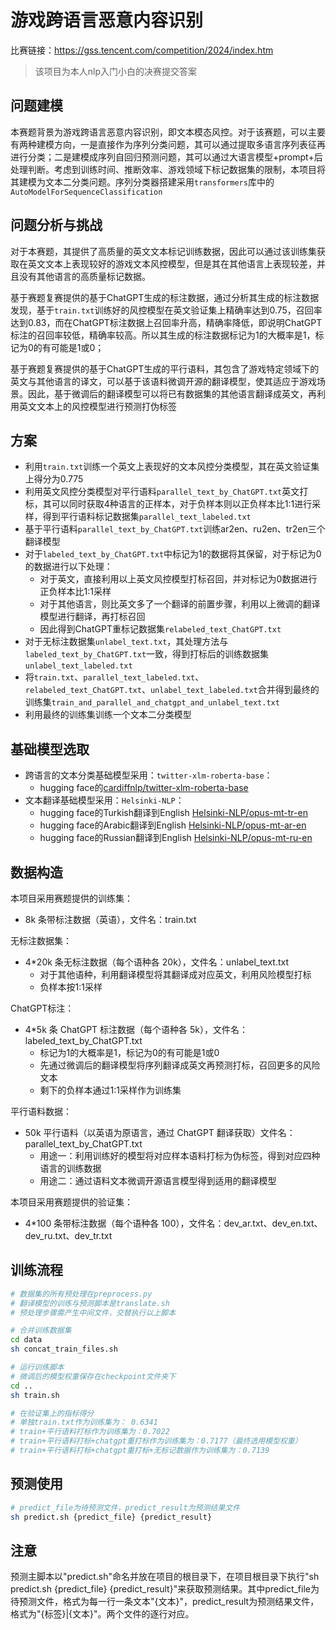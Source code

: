 # 游戏跨语言恶意内容识别
比赛链接：https://gss.tencent.com/competition/2024/index.htm
> 该项目为本人nlp入门小白的决赛提交答案
## 问题建模
本赛题背景为游戏跨语言恶意内容识别，即文本模态风控。对于该赛题，可以主要有两种建模方向，一是直接作为序列分类问题，其可以通过提取多语言序列表征再进行分类；二是建模成序列自回归预测问题，其可以通过大语言模型+prompt+后处理判断。考虑到训练时间、推断效率、游戏领域下标记数据集的限制，本项目将其建模为文本二分类问题。序列分类器搭建采用`transformers`库中的`AutoModelForSequenceClassification`

## 问题分析与挑战
对于本赛题，其提供了高质量的英文文本标记训练数据，因此可以通过该训练集获取在英文文本上表现较好的游戏文本风控模型，但是其在其他语言上表现较差，并且没有其他语言的高质量标记数据。

基于赛题复赛提供的基于ChatGPT生成的标注数据，通过分析其生成的标注数据发现，基于`train.txt`训练好的风控模型在英文验证集上精确率达到0.75，召回率达到0.83，而在ChatGPT标注数据上召回率升高，精确率降低，即说明ChatGPT标注的召回率较低，精确率较高。所以其生成的标注数据标记为1的大概率是1，标记为0的有可能是1或0；

基于赛题复赛提供的基于ChatGPT生成的平行语料，其包含了游戏特定领域下的英文与其他语言的译文，可以基于该语料微调开源的翻译模型，使其适应于游戏场景。因此，基于微调后的翻译模型可以将已有数据集的其他语言翻译成英文，再利用英文文本上的风控模型进行预测打伪标签

## 方案
- 利用`train.txt`训练一个英文上表现好的文本风控分类模型，其在英文验证集上得分为0.775
- 利用英文风控分类模型对平行语料`parallel_text_by_ChatGPT.txt`英文打标，其可以同时获取4种语言的正样本，对于负样本则以正负样本比1:1进行采样，得到平行语料标记数据集`parallel_text_labeled.txt`
- 基于平行语料`parallel_text_by_ChatGPT.txt`训练ar2en、ru2en、tr2en三个翻译模型
- 对于`labeled_text_by_ChatGPT.txt`中标记为1的数据将其保留，对于标记为0的数据进行以下处理：
    - 对于英文，直接利用以上英文风控模型打标召回，并对标记为0数据进行正负样本比1:1采样
    - 对于其他语言，则比英文多了一个翻译的前置步骤，利用以上微调的翻译模型进行翻译，再打标召回
    - 因此得到ChatGPT重标记数据集`relabeled_text_ChatGPT.txt`
- 对于无标注数据集`unlabel_text.txt`，其处理方法与`labeled_text_by_ChatGPT.txt`一致，得到打标后的训练数据集`unlabel_text_labeled.txt`
- 将`train.txt`、`parallel_text_labeled.txt`、`relabeled_text_ChatGPT.txt`、`unlabel_text_labeled.txt`合并得到最终的训练集`train_and_parallel_and_chatgpt_and_unlabel_text.txt`
- 利用最终的训练集训练一个文本二分类模型

## 基础模型选取
- 跨语言的文本分类基础模型采用：`twitter-xlm-roberta-base`：
    - hugging face的[cardiffnlp/twitter-xlm-roberta-base](https://huggingface.co/cardiffnlp/twitter-xlm-roberta-base)
- 文本翻译基础模型采用：`Helsinki-NLP`：
    - hugging face的Turkish翻译到English [Helsinki-NLP/opus-mt-tr-en](https://huggingface.co/Helsinki-NLP/opus-mt-tr-en)
    - hugging face的Arabic翻译到English [Helsinki-NLP/opus-mt-ar-en](https://huggingface.co/Helsinki-NLP/opus-mt-ar-en)
    - hugging face的Russian翻译到English [Helsinki-NLP/opus-mt-ru-en](https://huggingface.co/Helsinki-NLP/opus-mt-ru-en)

## 数据构造
本项目采用赛题提供的训练集：
- 8k 条带标注数据（英语），文件名：train.txt

无标注数据集：
- 4*20k 条无标注数据（每个语种各 20k），文件名：unlabel_text.txt
    - 对于其他语种，利用翻译模型将其翻译成对应英文，利用风险模型打标
    - 负样本按1:1采样

ChatGPT标注：
- 4*5k 条 ChatGPT 标注数据（每个语种各 5k），文件名：labeled_text_by_ChatGPT.txt
    - 标记为1的大概率是1，标记为0的有可能是1或0
    - 先通过微调后的翻译模型将序列翻译成英文再预测打标，召回更多的风险文本
    - 剩下的负样本通过1:1采样作为训练集

平行语料数据：
- 50k 平行语料（以英语为原语言，通过 ChatGPT 翻译获取）文件名：
parallel_text_by_ChatGPT.txt
    - 用途一：利用训练好的模型将对应样本语料打标为伪标签，得到对应四种语言的训练数据
    - 用途二：通过语料文本微调开源语言模型得到适用的翻译模型

本项目采用赛题提供的验证集：
- 4*100 条带标注数据（每个语种各 100），文件名：dev_ar.txt、dev_en.txt、dev_ru.txt、dev_tr.txt

## 训练流程
```sh
# 数据集的所有预处理在preprocess.py
# 翻译模型的训练与预测脚本是translate.sh
# 预处理步骤需产生中间文件，交替执行以上脚本

# 合并训练数据集
cd data
sh concat_train_files.sh

# 运行训练脚本
# 微调后的模型权重保存在checkpoint文件夹下
cd ..
sh train.sh

# 在验证集上的指标得分
# 单独train.txt作为训练集为： 0.6341
# train+平行语料打标作为训练集为：0.7022
# train+平行语料打标+chatgpt重打标作为训练集为：0.7177（最终选用模型权重）
# train+平行语料打标+chatgpt重打标+无标记数据作为训练集为：0.7139
```

## 预测使用
```sh
# predict_file为待预测文件，predict_result为预测结果文件
sh predict.sh {predict_file} {predict_result}
```

## 注意
预测主脚本以"predict.sh"命名并放在项目的根目录下，在项目根目录下执行"sh predict.sh {predict\_file} {predict\_result}"来获取预测结果。其中predict\_file为待预测文件，格式为每一行一条文本"{文本}"，predict\_result为预测结果文件，格式为"{标签}|{文本}"。两个文件的逐行对应。